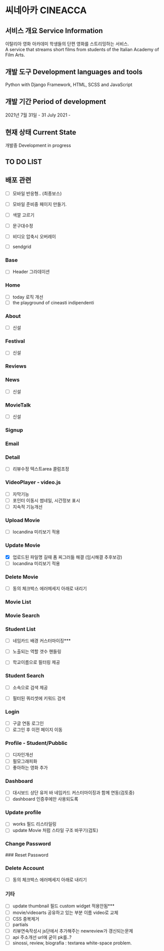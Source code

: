 # 씨네아카 CINEACCA 


## 서비스 개요 Service Information

이탈리아 영화 아카데미 학생들의 단편 영화를 스트리밍하는 서비스.  
A service that streams short films from students of the Italian Academy of Film Arts.

## 개발 도구 Development languages and tools

Python with Django Framework, HTML, SCSS and JavaScript

## 개발 기간 Period of development

2021년 7월 31일 - 
31 July 2021 - 


## 현재 상태 Current State

개발중
Development in progress


## TO DO LIST 

## 배포 관련

- [ ] 모바일 반응형.. (최종보스)
- [ ] 모바일 준비중 페이지 만들기.
- [ ] 색깔 고르기
- [ ] 문구대수정
- [ ] 비디오 압축시 오버레이
- [ ] sendgrid



### Base

- [ ] Header 그라데이션
  
### Home

- [ ] today 로직 개선
- [ ] the playground of cineasti indipendenti

### About

- [ ] 신설
  
### Festival
- [ ] 신설

### Reviews


### News

- [ ] 신설

### MovieTalk

- [ ] 신설

### Signup


### Email 

 
### Detail

- [ ] 리뷰수정 텍스트area 콜럼조정

### VideoPlayer - video.js


- [ ] 자막기능
- [ ] 포인터 이동시 썸네일, 시간정보 표시
- [ ] 지속적 기능개선

### Upload Movie 
   
- [ ] locandina 미리보기 적용

### Update Movie

- [x] 업로드된 파일명 길때 폼 찌그러듦 해결 (임시해결 추후보강)
- [ ] locandina 미리보기 적용

### Delete Movie

-[ ] 동의 체크박스 에러메세지 아래로 내리기


### Movie List


### Movie Search

### Student List

- [ ] 네임카드 배경 커스터마이징***
- [ ] 노출되는 역할 갯수 핸들링
- [ ] 학교이름으로 필터링 제공


### Student Search

- [ ] 소속으로 검색 제공
- [ ] 필터된 쿼리셋에 키워드 검색


### Login
  
- [ ] 구글 연동 로그인
- [ ] 로그인 후 이전 페이지 이동

### Profile - Student/Pubblic

- [ ] 디자인개선
- [ ] 필모그래피화
- [ ] 좋아하는 영화 추가

### Dashboard

- [ ] 대시보드 상단 유저 바 네임카드 커스터마이징과 함께 연동(검토중)
- [ ] dashboard 인증후에만 사용되도록

### Update profile

- [ ] works 필드 리스타일링
- [ ] update Movie 처럼 스타일 구조 바꾸기(검토)

### Change Password


### Reset Password


###  Delete Account

-[ ] 동의 체크박스 에러메세지 아래로 내리기

### 기타

- [ ] update thumbnail 필드 custom widget 적용안됨***
- [ ] movie/videoarts 공유하고 있는 부분 이름 video로 교체
- [ ] CSS 중복제거
- [ ] partials
- [ ] 리뷰연속작성시 js단에서 추가해주는 newreview가 갱신되는문제
- [ ] api 주소개선 url에 굳이 pk를..?
- [ ] sinossi, review, biografia : textarea white-space problem.